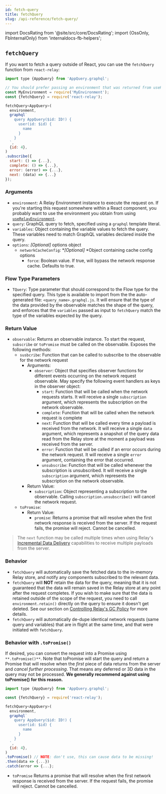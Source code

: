 ```yaml
---
id: fetch-query
title: fetchQuery
slug: /api-reference/fetch-query/
---
```


import DocsRating from '@site/src/core/DocsRating';
import {OssOnly, FbInternalOnly} from 'internaldocs-fb-helpers';

## `fetchQuery`

If you want to fetch a query outside of React, you can use the `fetchQuery` function from `react-relay`:

```js
import type {AppQuery} from 'AppQuery.graphql';

// You should prefer passing an environment that was returned from useRelayEnvironment()
const MyEnvironment = require('MyEnvironment');
const {fetchQuery} = require('react-relay');

fetchQuery<AppQuery>(
  environment,
  graphql`
    query AppQuery($id: ID!) {
      user(id: $id) {
        name
      }
    }
  `,
  {id: 4},
)
.subscribe({
  start: () => {...},
  complete: () => {...},
  error: (error) => {...},
  next: (data) => {...}
});
```

### Arguments

* `environment`: A Relay Environment instance to execute the request on. If you're starting this request somewhere within a React component, you probably want to use the environment you obtain from using [`useRelayEnvironment`](../use-relay-environment/).
* `query`: GraphQL query to fetch, specified using a `graphql` template literal.
* `variables`: Object containing the variable values to fetch the query. These variables need to match GraphQL variables declared inside the query.
* `options`: *_[Optional]_* options object
    * `networkCacheConfig`: *_[Optional]_ *Object containing cache config options
        * `force`: Boolean value. If true, will bypass the network response cache. Defaults to true.

### Flow Type Parameters

* `TQuery`: Type parameter that should correspond to the Flow type for the specified query. This type is available to import from the the auto-generated file: `<query_name>.graphql.js`. It will ensure that the type of the data provided by the observable matches the shape of the query, and enforces that the `variables` passed as input to `fetchQuery` match the type of the variables expected by the query.

### Return Value

* `observable`: Returns an observable instance. To start the request, `subscribe` or `toPromise` must be called on the observable. Exposes the following methods:
    * `susbcribe`: Function that can be called to subscribe to the observable for the network request
        * Arguments:
            * `observer`: Object that specifies observer functions for different events occurring on the network request observable. May specify the following event handlers as keys in the observer object:
                * `start`: Function that will be called when the network requests starts. It will receive a single `subscription` argument, which represents the subscription on the network observable.
                * `complete`: Function that will be called when the network request is complete
                * `next`: Function that will be called every time a payload is received from the network. It will receive a single `data` argument, which represents a snapshot of the query data read from the Relay store at the moment a payload was received from the server.
                * `error`:  Function that will be called if an error occurs during the network request. It will receive a single `error` argument, containing the error that occurred.
                * `unsubscribe`: Function that will be called whenever the subscription is unsubscribed. It will receive a single `subscription` argument, which represents the subscription on the network observable.
        * Return Value:
            * `subscription`: Object representing a subscription to the observable. Calling `subscription.unsubscribe()` will cancel the network request.
    * `toPromise`:
        * Return Value:
            * `promise`: Returns a promise that will resolve when the first network response is received from the server. If the request fails, the promise will reject. Cannot be cancelled.

<FbInternalOnly>

> The `next` function may be called multiple times when using Relay's [Incremental Data Delivery](../../guides/incremental-data-delivery/) capabilities to receive multiple payloads from the server.

</FbInternalOnly>

### Behavior

* `fetchQuery` will automatically save the fetched data to the in-memory Relay store, and notify any components subscribed to the relevant data.
* `fetchQuery` will **NOT** retain the data for the query, meaning that it is not guaranteed that the data will remain saved in the Relay store at any point after the request completes. If you wish to make sure that the data is retained outside of the scope of the request, you need to call `environment.retain()` directly on the query to ensure it doesn't get deleted. See our section on [Controlling Relay's GC Policy](../../guided-tour/reusing-cached-data/availability-of-data) for more details.
* `fetchQuery` will automatically de-dupe identical network requests (same query and variables) that are in flight at the same time, and that were initiated with `fetchQuery`.


### Behavior with `.toPromise()`

If desired, you can convert the request into a Promise using `**.toPromise()**`. Note that toPromise will start the query and return a Promise that will resolve when the *first* piece of data returns from the server and *cancel further processing*. That means any deferred or 3D data in the query may not be processed. **We generally recommend against using toPromise() for this reason.**

```js
import type {AppQuery} from 'AppQuery.graphql';

const {fetchQuery} = require('react-relay');

fetchQuery<AppQuery>(
  environment,
  graphql`
    query AppQuery($id: ID!) {
      user(id: $id) {
        name
      }
    }
  `,
  {id: 4},
)
.toPromise() // NOTE: don't use, this can cause data to be missing!
.then(data => {...})
.catch(error => {...};
```

* `toPromise` Returns a promise that will resolve when the first network response is received from the server. If the request fails, the promise will reject. Cannot be cancelled.

<DocsRating />
